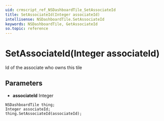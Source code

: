 ```yaml
---
uid: crmscript_ref_NSDashboardTile_SetAssociateId
title: SetAssociateId(Integer associateId)
intellisense: NSDashboardTile.SetAssociateId
keywords: NSDashboardTile, GetAssociateId
so.topic: reference
---
```


# SetAssociateId(Integer associateId)

Id of the associate who owns this tile

## Parameters

* **associateId** Integer

```crmscript
NSDashboardTile thing;
Integer associateId;
thing.SetAssociateId(associateId);
```

